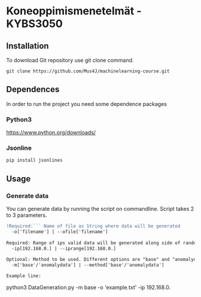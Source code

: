 # Koneoppimismenetelmät - KYBS3050

## Installation

To download Git repository use git clone command.
```
git clone https://github.com/Mus4J/machinelearning-course.git
```


## Dependences

In order to run the project you need some dependence packages

### Python3
https://www.python.org/downloads/

### Jsonline
```
pip install jsonlines
```


## Usage

### Generate data

You can generate data by running the script on commandline. Script takes 2 to 3 parameters. 
```diff
!Required:``` Name of file as String where data will be generated
  -o['filename'] | --ofile['filename'] 
  
Required: Range of ips valid data will be generated along side of randomised ips data. Range of ip means first 3 address spaces between 0 and 255
  -ip[192.168.0.] | --iprange[192.168.0.]
  
Optional: Method to be used. Different options are "base" and "anomalydata"'. If not selected script generates base data. 
  -m['base'/'anomalydata'] | --method['base'/'anomalydata']

Example line:
```
python3 DataGeneration.py -m base -o 'example.txt' -ip 192.168.0.
```

